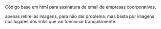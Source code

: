 Código base em html para assinatura de email de empresas coorporativas,

apenas retirei as imagens, para não dar problema, mas basta por imagens nos lugares dos links que vai funcionar tranquilamente.
